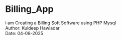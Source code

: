 # Billing_App
i am Creating a Billing Soft Software using PHP Mysql <br>
Author: Kuldeep Hawladar  <br>
Date: 04-08-2025
